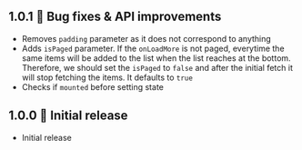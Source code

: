 ## 1.0.1 🐛 Bug fixes & API improvements

- Removes `padding` parameter as it does not correspond to anything
- Adds `isPaged` parameter. If the `onLoadMore` is not paged, everytime the same items will be added to the list when the list reaches at the bottom. Therefore, we should set the `isPaged` to `false` and after the initial fetch it will stop fetching the items. It defaults to `true`
- Checks if `mounted` before setting state

## 1.0.0 🎉 Initial release

- Initial release
